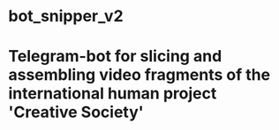 # bot_snipper_v2
# Telegram-bot for slicing and assembling video fragments of the international human project 'Creative Society'
